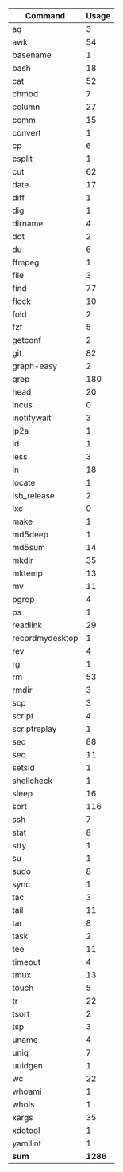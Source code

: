 | Command          | Usage     |
| ---              | ---       |
| ag               | 3         |
| awk              | 54        |
| basename         | 1         |
| bash             | 18        |
| cat              | 52        |
| chmod            | 7         |
| column           | 27        |
| comm             | 15        |
| convert          | 1         |
| cp               | 6         |
| csplit           | 1         |
| cut              | 62        |
| date             | 17        |
| diff             | 1         |
| dig              | 1         |
| dirname          | 4         |
| dot              | 2         |
| du               | 6         |
| ffmpeg           | 1         |
| file             | 3         |
| find             | 77        |
| flock            | 10        |
| fold             | 2         |
| fzf              | 5         |
| getconf          | 2         |
| git              | 82        |
| graph-easy       | 2         |
| grep             | 180       |
| head             | 20        |
| incus            | 0         |
| inotifywait      | 3         |
| jp2a             | 1         |
| ld               | 1         |
| less             | 3         |
| ln               | 18        |
| locate           | 1         |
| lsb_release      | 2         |
| lxc              | 0         |
| make             | 1         |
| md5deep          | 1         |
| md5sum           | 14        |
| mkdir            | 35        |
| mktemp           | 13        |
| mv               | 11        |
| pgrep            | 4         |
| ps               | 1         |
| readlink         | 29        |
| recordmydesktop  | 1         |
| rev              | 4         |
| rg               | 1         |
| rm               | 53        |
| rmdir            | 3         |
| scp              | 3         |
| script           | 4         |
| scriptreplay     | 1         |
| sed              | 88        |
| seq              | 11        |
| setsid           | 1         |
| shellcheck       | 1         |
| sleep            | 16        |
| sort             | 116       |
| ssh              | 7         |
| stat             | 8         |
| stty             | 1         |
| su               | 1         |
| sudo             | 8         |
| sync             | 1         |
| tac              | 3         |
| tail             | 11        |
| tar              | 8         |
| task             | 2         |
| tee              | 11        |
| timeout          | 4         |
| tmux             | 13        |
| touch            | 5         |
| tr               | 22        |
| tsort            | 2         |
| tsp              | 3         |
| uname            | 4         |
| uniq             | 7         |
| uuidgen          | 1         |
| wc               | 22        |
| whoami           | 1         |
| whois            | 1         |
| xargs            | 35        |
| xdotool          | 1         |
| yamllint         | 1         |
| __sum__          | __1286__  |

